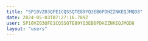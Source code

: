 ```yaml
---
title: "SP10VZ03QFE1CQSSQTE89YQ3EB6PDHZZNKEQJMQD8"
date: 2024-05-03T07:27:16.789Z
user: SP10VZ03QFE1CQSSQTE89YQ3EB6PDHZZNKEQJMQD8
layout: "users"
---
```

    